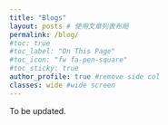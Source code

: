```yaml
---
title: "Blogs"
layout: posts # 使用文章列表布局
permalink: /blog/
#toc: true
#toc_label: "On This Page"
#toc_icon: "fw fa-pen-square"
#toc_sticky: true
author_profile: true #remove side col
classes: wide #wide screen
---
```

To be updated.
